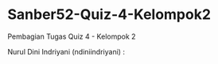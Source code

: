 # Sanber52-Quiz-4-Kelompok2

Pembagian Tugas Quiz 4 - Kelompok 2


Nurul Dini Indriyani (ndiniindriyani) : 